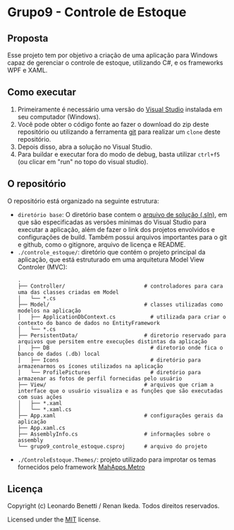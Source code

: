 # Grupo9 - Controle de Estoque

## Proposta
Esse projeto tem por objetivo a criação de uma aplicação para Windows capaz de gerenciar o controle de estoque, utilizando C#, e os frameworks WPF e XAML.


## Como executar
1. Primeiramente é necessário uma versão do [Visual Studio](https://visualstudio.microsoft.com/pt-br/downloads/) instalada em seu computador (Windows).
2. Você pode obter o código fonte ao fazer o download do zip deste repositório ou utilizando a ferramenta [git](https://git-scm.com/book/en/v2/Getting-Started-Installing-Git) para realizar um `clone` deste repositório.
3. Depois disso, abra a solução no Visual Studio.
4. Para buildar e executar fora do modo de debug, basta utilizar `ctrl+f5` (ou clicar em "run" no topo do visual studio). 



## O repositório
O repositório está organizado na seguinte estrutura:
- `diretório base`: O diretório base contem o [arquivo de solução (.sln)](grupo9_controle_estoque.sln), em que são especificadas as versões mínimas do Visual Studio para executar a aplicação, além de fazer o link dos projetos envolvidos e configurações de build. Também possui arquivos importantes para o git e github, como o gitignore, arquivo de licença e README.
- `./controle_estoque/`: diretório que contém o projeto principal da aplicação, que está estruturado em uma arquitetura Model View Controler (MVC):
  ```
  .
  ├── Controller/                         # controladores para cara uma das classes criadas em Model
  │   └── *.cs
  ├── Model/                              # classes utilizadas como modelos na aplicação
  │   ├── ApplicationDbContext.cs           # utilizada para criar o contexto do banco de dados no EntityFramework
  │   └── *.cs
  ├── PersistentData/                     # diretorio reservado para arquivos que persitem entre execuções distintas da aplicação
  │   ├── DB                                # diretorio onde fica o banco de dados (.db) local
  │   ├── Icons                             # diretório para armazenarmos os ícones utilizados na aplicação
  │   └── ProfilePictures                   # diretório para armazenar as fotos de perfil fornecidas pelo usuário
  ├── View/                               # arquivos que criam a interface que o usuário visualiza e as funções que são executadas com suas ações
  │   ├── *.xaml
  │   └── *.xaml.cs
  ├── App.xaml                            # configurações gerais da aplicação
  ├── App.xaml.cs
  ├── AssemblyInfo.cs                     # informações sobre o assembly
  └── grupo9_controle_estoque.csproj      # arquivo do projeto
  
  ```
- `./ControleEstoque.Themes/`: projeto utilizado para improtar os temas fornecidos pelo framework [MahApps.Metro](https://github.com/MahApps/MahApps.Metro)


## Licença

Copyright (c) Leonardo Benetti / Renan Ikeda. Todos direitos reservados.

Licensed under the [MIT](LICENSE.txt) license.

